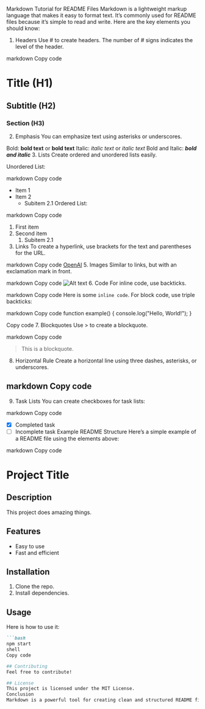 Markdown Tutorial for README Files
Markdown is a lightweight markup language that makes it easy to format text. It’s commonly used for README files because it’s simple to read and write. Here are the key elements you should know:

1. Headers
Use # to create headers. The number of # signs indicates the level of the header.

markdown
Copy code
# Title (H1)
## Subtitle (H2)
### Section (H3)
2. Emphasis
You can emphasize text using asterisks or underscores.

Bold: **bold text** or __bold text__
Italic: *italic text* or _italic text_
Bold and Italic: ***bold and italic***
3. Lists
Create ordered and unordered lists easily.

Unordered List:

markdown
Copy code
- Item 1
- Item 2
  - Subitem 2.1
Ordered List:

markdown
Copy code
1. First item
2. Second item
   1. Subitem 2.1
4. Links
To create a hyperlink, use brackets for the text and parentheses for the URL.

markdown
Copy code
[OpenAI](https://www.openai.com)
5. Images
Similar to links, but with an exclamation mark in front.

markdown
Copy code
![Alt text](image-url.png)
6. Code
For inline code, use backticks.

markdown
Copy code
Here is some `inline code`.
For block code, use triple backticks:

markdown
Copy code
function example() { console.log("Hello, World!"); }

Copy code
7. Blockquotes
Use > to create a blockquote.

markdown
Copy code
> This is a blockquote.
8. Horizontal Rule
Create a horizontal line using three dashes, asterisks, or underscores.

markdown
Copy code
---
9. Task Lists
You can create checkboxes for task lists:

markdown
Copy code
- [x] Completed task
- [ ] Incomplete task
Example README Structure
Here’s a simple example of a README file using the elements above:

markdown
Copy code
# Project Title

## Description
This project does amazing things.

## Features
- Easy to use
- Fast and efficient

## Installation
1. Clone the repo.
2. Install dependencies.

## Usage
Here is how to use it:
```markdown
```bash
npm start
shell
Copy code

## Contributing
Feel free to contribute!

## License
This project is licensed under the MIT License.
Conclusion
Markdown is a powerful tool for creating clean and structured README files. By using these key elements, you can effectively communicate the purpose and usage of your project. Happy writing!
